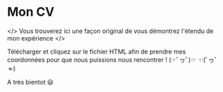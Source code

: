 # Mon CV

</> Vous trouverez ici une façon original de vous démontrez l'étendu de mon expérience </>
 
 Télécharger et cliquez sur le fichier HTML afin de prendre mes coordonnées pour que nous puissions nous rencontrer !
(☞ﾟヮﾟ)☞ ☜(ﾟヮﾟ☜)

A très bientot 😃
